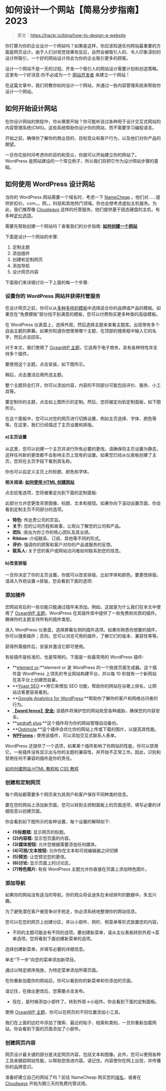 # 如何设计一个网站【简易分步指南】2023

> 原文：<https://hackr.io/blog/how-to-design-a-website>

你打算为你的企业设计一个网站吗？如果是这样，你应该知道任何网站最重要的方面是网页设计。由于人们对视觉效果有反应，自然会被吸引人的、令人印象深刻的设计所吸引，一个好的网站设计将会为你的企业吸引更多的顾客。

设计一个网站不是一天的过程。开发一个吸引人的网站设计需要计划和创造策略。这里有一个好消息:你不必成为一个 [网站开发者](https://hackr.io/blog/how-to-become-a-web-developer) 来建立一个网站！

在这篇文章中，我们将教你如何设计一个网站，并通过一些内容管理系统来帮助你设计一个网站。

## **如何开始设计网站**

在你设计网站的旅程中，你从哪里开始？你可能听说过各种用于设计交互式网站的内容管理系统(CMS)。这些系统帮助你设计你的网站，而不需要学习编程语言。

开始之前，确保你了解你的商业目的、目标受众和客户行为，以及他们对你产品的期望。

一旦你花些时间考虑你的目的和受众，你就可以开始建立你的网站了。WordPress 是网站建设的一个常见例子，所以我们将把它作为设计网站步骤的基础。

## **如何使用 WordPress 设计网站**

当你的 WordPress 网站需要一个域名时，考虑一下 [NameCheap](https://namecheap.pxf.io/c/2890636/1217137/5618) 。他们对……提供折扣价。com，。网，。科技和其他热门领域。你也会想考虑虚拟主机服务。为此，我们推荐像 [Cloudways](https://www.cloudways.com/en/?id=1347120) 这样的托管服务。他们提供基于固态硬盘的主机，有多种[定价选项](https://www.cloudways.com/en/pricing.php?id=1347120)。

需要先帮助创建一个网站吗？查看我们的分步指南: [**如何创建一个网站**](https://hackr.io/blog/how-to-create-a-website)

下面是设计一个网站的步骤:

1.  定制主题
2.  添加插件
3.  创建和定制网页
4.  添加导航
5.  设计网页内容

下面我们来详细讨论一下上面的每一个步骤:

### **设置你的 WordPress 网站并获得托管服务**

在设计网页之前，你可以从[多种多样的模板](https://www.templatemonster.com/website-templates.php)中选择适合你的品牌或产品的模板。如果您在“免费模板”部分找不到满意的模板，您可以付费购买更多种类的高级模板。

在 WordPress 仪表盘上，选择外观，然后选择主题来查看主题库。出现带有多个自由主题的屏幕。如果你知道你想使用哪个主题，在顶部的搜索框中输入它的名字，然后点击回车。

对于本文，我们使用了 [OceanWP 主题](https://oceanwp.org/?utm_source=unknown&utm_medium=direct&utm_campaign=fs_aff)，它适用于电子商务，具有各种特性并支持多个插件。

要使用这个主题，点击安装，如下图所示。

稍后，点击激活应用所选主题。

整个主题将会打开，你可以添加内容，内容的不同部分可能包括评价、服务、小工具等。

要定制你的主题，点击如上图所示的定制。然后，您将被定向到定制面板，如下图所示。

在这个面板中，您可以对您的网页进行切换设置，例如主页选择、字体、颜色等等。在这里，我们已经描述了主页设置和排版。

#### **a)主页设置**

从这里，您可以创建一个主页并进行所有必要的更改。请确保将主页设置为静态，这样任何新的更改都不会影响主页上现有的设置。如果您已经从仪表板创建了主页，您将在主页字段下看到其名称。

你也可以自定义主页上的标题、颜色和字体。

**相关阅读:** [**如何使用 HTML 创建网站**](https://hackr.io/blog/how-to-create-a-website-using-html)

点击铅笔选项，您将被重定向到下面的定制面板:

此部分允许您更改背景图像、标题、文本和按钮。如果你向下滚动设置页面，你会看到定制主页不同部分的选项。

*   **特色:** 传达贵公司的宗旨。
*   **关于:** 您的公司历程和故事，让观众了解您的公司和产品。
*   **团队** :突出为你工作的核心团队及其业绩。
*   **Ribbon** :介绍联系、订阅、其他等不同的形式。
*   **评价:** 强调你的顾客和客户对你的产品或服务的反馈。
*   **联系人:** 关于您的客户或网站访问者如何联系到您的信息。

#### **b)改变排版**

一旦你决定了你的主页设置，你就可以改变排版，比如字体和颜色。要更改排版，请进入外观设置→排版，您会看到下面的选项:

### **添加插件**

您网站背后的一些功能只能通过插件来添加。例如，这就是为什么我们在本文中使用了 [OceanWP 主题](https://oceanwp.org/?utm_source=unknown&utm_medium=direct&utm_campaign=fs_aff)。WordPress 在其插件库中提供了一些免费和优质的插件。确保你的主题支持所有的插件类型。

进入 WordPress 仪表盘，选择屏幕左侧的插件选项。如果你熟悉你想要的插件，你可以搜索插件；否则，您可以浏览可用的插件，了解它们的版本、兼容性等等。

获得所需插件后，安装并激活它即可使用。

有些插件是标准的，也是常用的。下面是一些最常用的 WordPress 插件:

*   **[element or](https://elementor.com/):**element or 是 WordPress 的一个拖放页面生成器。这个插件是 WordPress 上领先的专业网站构建平台，并以每 10 秒就有一个新网站在其平台上创建而自豪。
*   **[Yoast SEO](https://yoast.com/wordpress/plugins/seo/):**用它来增加 SEO 功能，帮助你的网站在谷歌上排名，让网站访客更容易看到。
*   **[Google Analytics for WordPress](https://wordpress.org/plugins/google-analytics-for-wordpress/):**帮助你了解你的客户和网络访问者的行为。
*   [**【word fence】安全:**](https://www.wordfence.com/) 该插件将保护您的网站免受各种威胁，确保您的内容安全。
*   **[updraft plus](https://updraftplus.com/):**这个插件将为你的网站管理自动备份。
*   **[Optimole](https://optimole.com/):**这个插件会优化你的网站上传或下载的图片，以提高其性能。
*   **[WPForms](https://wpforms.com/) :** 使用该插件，可以添加交互式联系人表单。

WordPress 还提供了一个选项，如果某个插件影响了你网站的性能，你可以禁用它。一些插件没有显示出与你的主题的兼容性，并开始不正常工作。因此，识别和禁用任何不兼容的插件是你的责任。

[如何创建网站:HTML 教程和 CSS 教程](https://click.linksynergy.com/link?id=jU79Zysihs4&offerid=1045023.957422&type=2&murl=https%3A%2F%2Fwww.udemy.com%2Fcourse%2Fhtml-tutorial%2F)

### **创建和定制网页**

每个网站都需要多个网页来为其用户和客户保存不同种类的信息。

要在您的网站上添加新页面，您可以转到主控制面板上的页面选项，填写必要的详细信息以创建页面。

你会看到如下图所示的各种设置，每个设置的解释如下:

*   **(1)标题框:** 显示网页的标题。
*   **(2)内容框:** 显示您页面的内容。
*   **(3)媒体按钮:** 允许您根据需要添加任何媒体。
*   **(4)可视/文本按钮:** 允许你在文本和可视编辑器之间切换
*   **(5)预览:** 让您预览您的更改。
*   **(6)讨论:** 显示页面上的讨论区。
*   **(7)特色图片:** 有些 WordPress 主题允许你直接在页面上添加特色图片。

### **添加导航**

如果你的网站没有适当的导航，你的观众将会迷失在未经排列的数据中，失去兴趣。

为了避免潜在客户被竞争对手抢走，你必须系统地整理你的网站信息。

您可以在您的网页上创建分区，并以小部件、侧栏、侧菜单等形式放置您的内容。

*   不同的主题可能会有不同的选项。要创建新菜单，请从主仪表板转到外观→菜单选项。您将看到下面创建新菜单的选项。

选择创建新菜单，并填写必要的详细信息。

单击“下一步”向您的菜单添加新项目。

通过以特定顺序拖放，为特定菜单添加所需页面。

在你重新加载你的网站后，你可以看到你的新菜单和你添加的页面。

请记住，在做出更改后，您需要点击发布。

*   现在，是时候添加小部件了。转到外观→小组件。你会看到下面的定制面板。

使用 [OceanWP 主题](https://oceanwp.org/?utm_source=unknown&utm_medium=direct&utm_campaign=fs_aff)，你可以在网页的不同位置添加小工具。

我们在上面的边栏中添加了搜索、最近的帖子、档案和类别。一旦你重新加载网站，你会看到下面的页面添加了小部件。

### **创建网页内容**

网页设计最关键的部分是决定网页内容，包括文本和图像。此外，您可以使用各种工具来跟踪网站性能，以帮助您改进内容。请记住，内容使你在网上出现，并传播你的品牌意识。

准备好建立自己的网站了吗？前往 NameCheap 购买您的[域名](https://namecheap.pxf.io/c/2890636/1217137/5618)，或者在 [Cloudways](https://www.cloudways.com/en/pricing.php?id=1347120) 开始为期三天的免费托管试用。